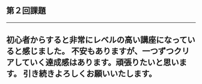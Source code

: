 ## 第２回課題
---
初心者からすると非常にレベルの高い講座になっていると感じました。
不安もありますが、一つずつクリアしていく達成感はあります。頑張りたいと思います。
引き続きよろしくお願いいたします。
---